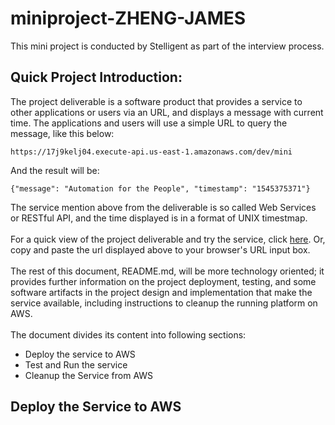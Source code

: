 # miniproject-ZHENG-JAMES
This mini project is conducted by Stelligent as part of the interview process.<br />
## Quick Project Introduction: 
The project deliverable is a software product that provides a service to other applications or users via an URL, and displays a message with current time. The applications and users will use a simple URL to query the message, like this below:
```
https://17j9kelj04.execute-api.us-east-1.amazonaws.com/dev/mini
```
And the result will be:
```
{"message": "Automation for the People", "timestamp": "1545375371"}
```
The service mention above from the deliverable is so called Web Services or RESTful API, and the time displayed is in a format of UNIX timestmap.<br /><br />
For a quick view of the project deliverable and try the service, click <a href="https://17j9kelj04.execute-api.us-east-1.amazonaws.com/dev/mini" target="_blank" title="A quick view to the project deliverable at AWS">here</a>. Or, copy and paste the url displayed above to your browser's URL input box.<br /><br />
The rest of this document, README.md, will be more technology oriented; it provides further information on the project deployment, testing, and some software artifacts in the project design and implementation that make the service available, including instructions to cleanup the running platform on AWS.<br /><br />
The document divides its content into following sections:
* Deploy the service to AWS
* Test and Run the service
* Cleanup the Service from AWS
## Deploy the Service to AWS
